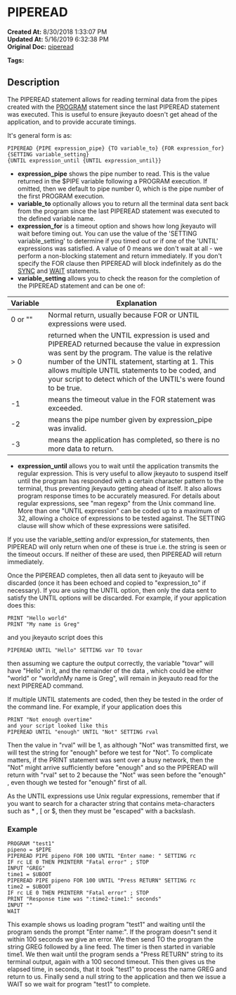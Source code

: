 # PIPEREAD

**Created At:** 8/30/2018 1:33:07 PM  
**Updated At:** 5/16/2019 6:32:38 PM  
**Original Doc:** [piperead](https://docs.jbase.com/48575-jkeyauto/piperead)  

**Tags:**
<badge text='program profiling' vertical='middle' />

## Description

The PIPEREAD statement allows for reading terminal data from the pipes created with the [PROGRAM](./../program) statement since the last PIPEREAD statement was executed. This is useful to ensure jkeyauto doesn't get ahead of the application, and to provide accurate timings.

It's general form is as:

```
PIPEREAD {PIPE expression_pipe} {TO variable_to} {FOR expression_for} {SETTING variable_setting} 
{UNTIL expression_until {UNTIL expression_until}}
```

- **expression\_pipe** shows the pipe number to read. This is the value returned in the $PIPE variable following a PROGRAM execution. If omitted, then we default to pipe number 0, which is the pipe number of the first PROGRAM execution.
- **variable\_to** optionally allows you to return all the terminal data sent back from the program since the last PIPEREAD statement was executed to the defined variable name.
- **expression\_for** is a timeout option and shows how long jkeyauto will wait before timing out. You can use the value of the 'SETTING variable\_setting' to determine if you timed out or if one of the 'UNTIL' expressions was satisfied. A value of 0 means we don't wait at all - we perform a non-blocking statement and return immediately. If you don't specify the FOR clause then PIPEREAD will block indefinitely as do the [SYNC](./../sync) and [WAIT](./../wait) statements.
- **variable\_setting** allows you to check the reason for the completion of the PIPEREAD statement and can be one of:



| Variable  | Explanation |
| --- | --- |
| 0 or ""<br> | Normal return, usually because FOR or UNTIL expressions were used.<br> |
| &gt; 0<br> | returned when the UNTIL expression is used and PIPEREAD returned because the value in expression was sent by the program. The value is the relative number of the UNTIL statement, starting at 1. This allows multiple UNTIL statements to be coded, and your script to detect which of the UNTIL's were found to be true.<br> |
| -1<br> | means the timeout value in the FOR statement was exceeded.<br> |
| -2<br> | means the pipe number given by expression\_pipe was invalid.<br> |
| -3<br> | means the application has completed, so there is no more data to return.<br> |


- **expression\_until** allows you to wait until the application transmits the regular expression. This is very useful to allow jkeyauto to suspend itself until the program has responded with a certain character pattern to the terminal, thus preventing jkeyauto getting ahead of itself. It also allows program response times to be accurately measured. For details about regular expressions, see "man regexp" from the Unix command line. More than one "UNTIL expression" can be coded up to a maximum of 32, allowing a choice of expressions
to be tested against. The SETTING clause will show which of these expressions were satisifed.


If you use the variable\_setting and/or expression\_for statements, then PIPEREAD will only return when one of these is true i.e. the string is seen or the timeout occurs. If neither of these are used, then PIPEREAD will return immediately.

Once the PIPEREAD completes, then all data sent to jkeyauto will be discarded (once it has been echoed and copied to "expression\_to" if necessary). If you are using the UNTIL option, then only the data sent to satisfy the UNTIL options will be discarded. For example, if your application does this:

```
PRINT "Hello world"
PRINT "My name is Greg"
```

and you jkeyauto script does this

```
PIPEREAD UNTIL "Hello" SETTING var TO tovar
```

then assuming we capture the output correctly, the variable "tovar" will have "Hello" in it, and the remainder of the data , which could be either "world" or "world\nMy name is Greg", will remain in jkeyauto read for the next PIPEREAD command.

If multiple UNTIL statements are coded, then they be tested in the order of the command line. For example, if your application does this

```
PRINT "Not enough overtime"
and your script looked like this
PIPEREAD UNTIL "enough" UNTIL "Not" SETTING rval
```

Then the value in "rval" will be 1, as although "Not" was transmitted first, we will test the string for "enough" before we test for "Not". To complicate matters, if the PRINT statement was sent over a busy
network, then the "Not" might arrive sufficiently before "enough" and so the PIPEREAD will return with "rval" set to 2 because the "Not" was seen before the "enough" , even though we tested for "enough" first of all.

As the UNTIL expressions use Unix regular expressions, remember that if you want to search for a character string that contains meta-characters such as \* , [ or $, then they must be "escaped" with a backslash.



### Example

```
PROGRAM "test1"
pipeno = $PIPE
PIPEREAD PIPE pipeno FOR 100 UNTIL "Enter name: " SETTING rc
IF rc LE 0 THEN PRINTERR "Fatal error" ; STOP
INPUT "GREG"
time1 = $UBOOT
PIPEREAD PIPE pipeno FOR 100 UNTIL "Press RETURN" SETTING rc
time2 = $UBOOT
IF rc LE 0 THEN PRINTERR "Fatal error" ; STOP
PRINT "Response time was ":time2-time1:" seconds"
INPUT ""
WAIT
```

This example shows us loading program "test1" and waiting until the program sends the prompt "Enter name:". If the program doesn"t send it within 100 seconds we give an error. We then send TO the program the string GREG followed by a line feed. The timer is then started in variable time1. We then wait until the program sends a "Press RETURN" string to its terminal output, again with a 100 second timeout. This then gives us the elapsed time, in seconds, that it took "test1" to process the name GREG and return to us. Finally send a null string to the application and then we issue a WAIT so we wait for program "test1" to complete.
